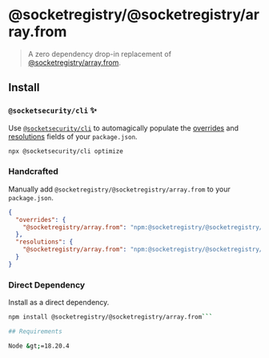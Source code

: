 # @socketregistry/@socketregistry/array.from

> A zero dependency drop-in replacement of
> [@socketregistry/array.from](https://www.npmjs.com/package/@socketregistry/array.from).

## Install

### `@socketsecurity/cli` :sparkles:

Use [`@socketsecurity/cli`](https://www.npmjs.com/package/@socketsecurity/cli)
to automagically populate the
[overrides](https://docs.npmjs.com/cli/v9/configuring-npm/package-json#overrides)
and [resolutions](https://yarnpkg.com/configuration/manifest#resolutions) fields
of your `package.json`.

```sh
npx @socketsecurity/cli optimize
```

### Handcrafted

Manually add `@socketregistry/@socketregistry/array.from` to your
`package.json`.

```json
{
  "overrides": {
    "@socketregistry/array.from": "npm:@socketregistry/@socketregistry/array.from@^1"
  },
  "resolutions": {
    "@socketregistry/array.from": "npm:@socketregistry/@socketregistry/array.from@^1"
  }
}
```

### Direct Dependency

Install as a direct dependency.

````sh
npm install @socketregistry/@socketregistry/array.from```

## Requirements

Node &gt;=18.20.4
````
